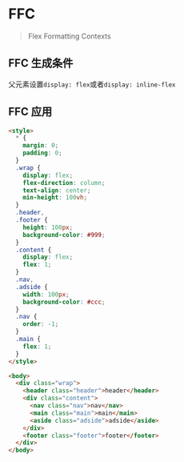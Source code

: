 <!--
 * @Author: wzheng(hb_wangzheng@163.com)
 * @Github: https://github.com/wayley
 * @Company: Fih-ACKN
 * @Date: 2020-07-02 16:48:30
 * @LastEditors: wzheng(hb_wangzheng@163.com)
 * @LastEditTime: 2020-07-02 17:22:24
 * @Description:
-->

# FFC

> Flex Formatting Contexts

## FFC 生成条件

父元素设置`display: flex`或者`display: inline-flex`

## FFC 应用

```html
<style>
  * {
    margin: 0;
    padding: 0;
  }
  .wrap {
    display: flex;
    flex-direction: column;
    text-align: center;
    min-height: 100vh;
  }
  .header,
  .footer {
    height: 100px;
    background-color: #999;
  }
  .content {
    display: flex;
    flex: 1;
  }
  .nav,
  .adside {
    width: 100px;
    background-color: #ccc;
  }
  .nav {
    order: -1;
  }
  .main {
    flex: 1;
  }
</style>

<body>
  <div class="wrap">
    <header class="header">header</header>
    <div class="content">
      <nav class="nav">nav</nav>
      <main class="main">main</main>
      <aside class="adside">adside</aside>
    </div>
    <footer class="footer">footer</footer>
  </div>
</body>
```
